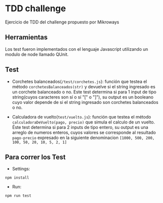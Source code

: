 # TDD challenge

Ejercicio de TDD del challenge propuesto por Mikroways

## Herramientas

Los test fueron implementados con el lenguaje Javascript utilizando un modulo
de node llamado QUnit.

## Test

- Corchetes balanceados(`/test/corchetes.js`): función que testea el método `corchetesBalanceados(str)` y devuelve si el string ingresado es un corchete balanceado o no. Este test determina si para 1 input de tipo string(cuyos caracteres son sí o sí "[" o "]"), su output es un booleano cuyo valor depende de si el string ingresado son corchetes balanceados o no.

- Calculadora de vuelto(`test/vuelto.js`): función que testea el método `calculadoraDeVuelto(pago, precio)` que simula el calculo de un vuelto. Éste test determina si para 2 inputs de tipo entero, su output es una arreglo de numeros enteros, cuyos valores se corresponde al resultado `pago-precio` expresado en la siguiente denominacion `[1000, 500, 200, 100, 50, 20, 10, 5, 2, 1]`

## Para correr los Test

- Settings:

`npm install`

- Run:

`npm run test`
